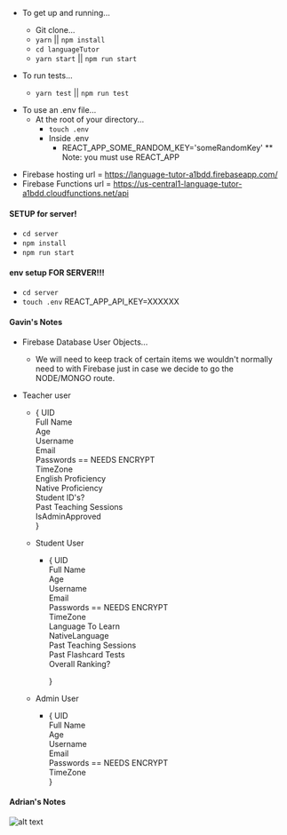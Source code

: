 * To get up and running...

  * Git clone...
  * `yarn` || `npm install`
  * `cd languageTutor`
  * `yarn start` || `npm run start`

- To run tests...

  * `yarn test` || `npm run test`

* To use an .env file...
  * At the root of your directory...
    * `touch .env`
    * Inside .env
      * REACT_APP_SOME_RANDOM_KEY='someRandomKey'
        \*\* Note: you must use REACT_APP

- Firebase hosting url = https://language-tutor-a1bdd.firebaseapp.com/
- Firebase Functions url = https://us-central1-language-tutor-a1bdd.cloudfunctions.net/api

#### SETUP for server!

* `cd server`
* `npm install`
* `npm run start`

#### env setup FOR SERVER!!!

* `cd server`
* `touch .env`
  REACT_APP_API_KEY=XXXXXX

#### Gavin's Notes

* Firebase Database User Objects...
  * We will need to keep track of certain items we wouldn't normally need to with Firebase just in case we decide to go the NODE/MONGO route.
* Teacher user

  * { UID \
    Full Name \
    Age \
    Username \
    Email \
    Passwords == NEEDS ENCRYPT \
    TimeZone \
    English Proficiency \
    Native Proficiency \
    Student ID's? \
    Past Teaching Sessions \
    IsAdminApproved \
    }

  * Student User

    * { UID \
      Full Name \
      Age \
      Username \
      Email \
      Passwords == NEEDS ENCRYPT \
      TimeZone \
      Language To Learn \
      NativeLanguage \
      Past Teaching Sessions \
      Past Flashcard Tests \
      Overall Ranking?

      }

  * Admin User
    * { UID \
      Full Name \
      Age \
      Username \
      Email \
      Passwords == NEEDS ENCRYPT \
      TimeZone \
      }

#### Adrian's Notes

![alt text](https://i.imgur.com/1gIn1Ji.jpg)
